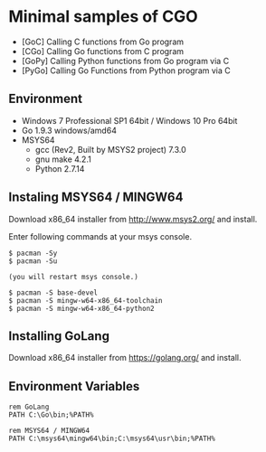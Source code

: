 # Minimal samples of CGO

* [GoC] Calling C functions from Go program
* [CGo] Calling Go functions from C program
* [GoPy] Calling Python functions from Go program via C
* [PyGo] Calling Go Functions from Python program via C

## Environment

* Windows 7 Professional SP1 64bit / Windows 10 Pro 64bit
* Go 1.9.3 windows/amd64
* MSYS64
  * gcc (Rev2, Built by MSYS2 project) 7.3.0
  * gnu make 4.2.1
  * Python 2.7.14

## Instaling MSYS64 / MINGW64

Download x86_64 installer from http://www.msys2.org/ and install.

Enter following commands at your msys console.

```
$ pacman -Sy
$ pacman -Su

(you will restart msys console.)

$ pacman -S base-devel
$ pacman -S mingw-w64-x86_64-toolchain
$ pacman -S mingw-w64-x86_64-python2
```

## Installing GoLang

Download x86_64 installer from https://golang.org/ and install.

## Environment Variables

```
rem GoLang
PATH C:\Go\bin;%PATH%

rem MSYS64 / MINGW64
PATH C:\msys64\mingw64\bin;C:\msys64\usr\bin;%PATH%
```

